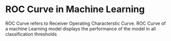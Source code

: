 # ROC Curve in Machine Learning

ROC Curve refers to Receiver Operating Characterstic Curve. ROC Curve of a machine Learning model displays the performance of the model in all classification thresholds
